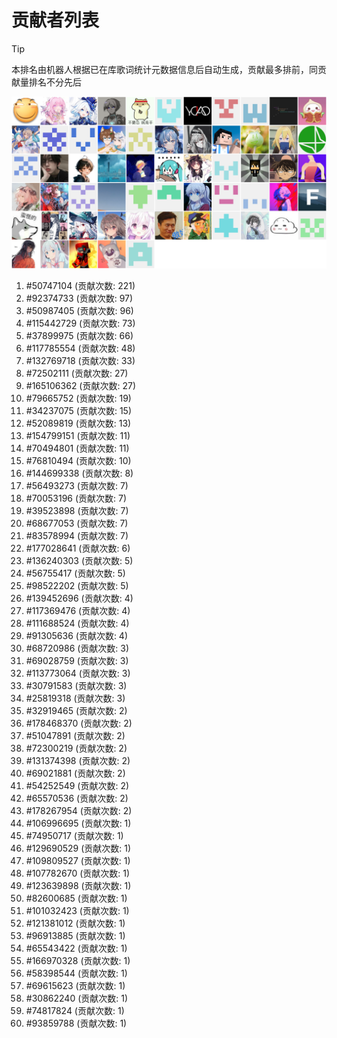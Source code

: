 # 贡献者列表

> [!TIP]
> 本排名由机器人根据已在库歌词统计元数据信息后自动生成，贡献最多排前，同贡献量排名不分先后

![贡献者头像画廊](./CONTRIBUTORS.svg)

1. #50747104 (贡献次数: 221)
2. #92374733 (贡献次数: 97)
3. #50987405 (贡献次数: 96)
4. #115442729 (贡献次数: 73)
5. #37899975 (贡献次数: 66)
6. #117785554 (贡献次数: 48)
7. #132769718 (贡献次数: 33)
8. #72502111 (贡献次数: 27)
9. #165106362 (贡献次数: 27)
10. #79665752 (贡献次数: 19)
11. #34237075 (贡献次数: 15)
12. #52089819 (贡献次数: 13)
13. #154799151 (贡献次数: 11)
14. #70494801 (贡献次数: 11)
15. #76810494 (贡献次数: 10)
16. #144699338 (贡献次数: 8)
17. #56493273 (贡献次数: 7)
18. #70053196 (贡献次数: 7)
19. #39523898 (贡献次数: 7)
20. #68677053 (贡献次数: 7)
21. #83578994 (贡献次数: 7)
22. #177028641 (贡献次数: 6)
23. #136240303 (贡献次数: 5)
24. #56755417 (贡献次数: 5)
25. #98522202 (贡献次数: 5)
26. #139452696 (贡献次数: 4)
27. #117369476 (贡献次数: 4)
28. #111688524 (贡献次数: 4)
29. #91305636 (贡献次数: 4)
30. #68720986 (贡献次数: 3)
31. #69028759 (贡献次数: 3)
32. #113773064 (贡献次数: 3)
33. #30791583 (贡献次数: 3)
34. #25819318 (贡献次数: 3)
35. #32919465 (贡献次数: 2)
36. #178468370 (贡献次数: 2)
37. #51047891 (贡献次数: 2)
38. #72300219 (贡献次数: 2)
39. #131374398 (贡献次数: 2)
40. #69021881 (贡献次数: 2)
41. #54252549 (贡献次数: 2)
42. #65570536 (贡献次数: 2)
43. #178267954 (贡献次数: 2)
44. #106996695 (贡献次数: 1)
45. #74950717 (贡献次数: 1)
46. #129690529 (贡献次数: 1)
47. #109809527 (贡献次数: 1)
48. #107782670 (贡献次数: 1)
49. #123639898 (贡献次数: 1)
50. #82600685 (贡献次数: 1)
51. #101032423 (贡献次数: 1)
52. #121381012 (贡献次数: 1)
53. #96913885 (贡献次数: 1)
54. #65543422 (贡献次数: 1)
55. #166970328 (贡献次数: 1)
56. #58398544 (贡献次数: 1)
57. #69615623 (贡献次数: 1)
58. #30862240 (贡献次数: 1)
59. #74817824 (贡献次数: 1)
60. #93859788 (贡献次数: 1)
